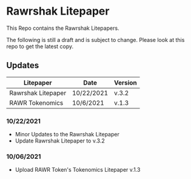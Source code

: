 # Rawrshak Litepaper
This Repo contains the Rawrshak Litepapers.

The following is still a draft and is subject to change. Please look at this repo to get the latest copy.

## Updates
Litepaper | Date | Version
------- | ------- | -------
Rawrshak Litepaper | 10/22/2021 | v.3.2
RAWR Tokenomics | 10/6/2021 | v.1.3

### 10/22/2021
- Minor Updates to the Rawrshak Litepaper
- Update Rawrshak Litepaper to v.3.2

### 10/06/2021 
- Upload RAWR Token's Tokenomics Litepaper v.1.3